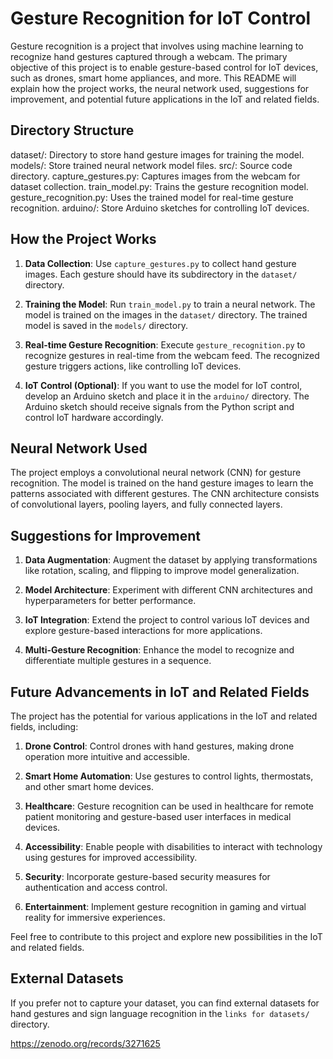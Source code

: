 # Gesture Recognition for IoT Control

Gesture recognition is a project that involves using machine learning to recognize hand gestures captured through a webcam. The primary objective of this project is to enable gesture-based control for IoT devices, such as drones, smart home appliances, and more. This README will explain how the project works, the neural network used, suggestions for improvement, and potential future applications in the IoT and related fields.

## Directory Structure

dataset/: Directory to store hand gesture images for training the model.
models/: Store trained neural network model files.
src/: Source code directory.
capture_gestures.py: Captures images from the webcam for dataset collection.
train_model.py: Trains the gesture recognition model.
gesture_recognition.py: Uses the trained model for real-time gesture recognition.
arduino/: Store Arduino sketches for controlling IoT devices.


## How the Project Works

1. **Data Collection**: Use `capture_gestures.py` to collect hand gesture images. Each gesture should have its subdirectory in the `dataset/` directory.

2. **Training the Model**: Run `train_model.py` to train a neural network. The model is trained on the images in the `dataset/` directory. The trained model is saved in the `models/` directory.

3. **Real-time Gesture Recognition**: Execute `gesture_recognition.py` to recognize gestures in real-time from the webcam feed. The recognized gesture triggers actions, like controlling IoT devices.

4. **IoT Control (Optional)**: If you want to use the model for IoT control, develop an Arduino sketch and place it in the `arduino/` directory. The Arduino sketch should receive signals from the Python script and control IoT hardware accordingly.

## Neural Network Used

The project employs a convolutional neural network (CNN) for gesture recognition. The model is trained on the hand gesture images to learn the patterns associated with different gestures. The CNN architecture consists of convolutional layers, pooling layers, and fully connected layers.

## Suggestions for Improvement

1. **Data Augmentation**: Augment the dataset by applying transformations like rotation, scaling, and flipping to improve model generalization.

2. **Model Architecture**: Experiment with different CNN architectures and hyperparameters for better performance.

3. **IoT Integration**: Extend the project to control various IoT devices and explore gesture-based interactions for more applications.

4. **Multi-Gesture Recognition**: Enhance the model to recognize and differentiate multiple gestures in a sequence.

## Future Advancements in IoT and Related Fields

The project has the potential for various applications in the IoT and related fields, including:

1. **Drone Control**: Control drones with hand gestures, making drone operation more intuitive and accessible.

2. **Smart Home Automation**: Use gestures to control lights, thermostats, and other smart home devices.

3. **Healthcare**: Gesture recognition can be used in healthcare for remote patient monitoring and gesture-based user interfaces in medical devices.

4. **Accessibility**: Enable people with disabilities to interact with technology using gestures for improved accessibility.

5. **Security**: Incorporate gesture-based security measures for authentication and access control.

6. **Entertainment**: Implement gesture recognition in gaming and virtual reality for immersive experiences.

Feel free to contribute to this project and explore new possibilities in the IoT and related fields.

## External Datasets

If you prefer not to capture your dataset, you can find external datasets for hand gestures and sign language recognition in the `links for datasets/` directory.

https://zenodo.org/records/3271625

